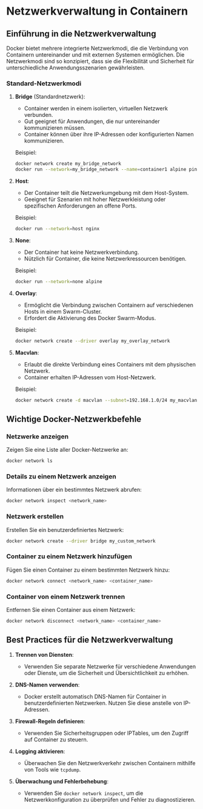
# Netzwerkverwaltung in Containern
## Einführung in die Netzwerkverwaltung

Docker bietet mehrere integrierte Netzwerkmodi, die die Verbindung von Containern untereinander und mit externen Systemen ermöglichen. Die Netzwerkmodi sind so konzipiert, dass sie die Flexibilität und Sicherheit für unterschiedliche Anwendungsszenarien gewährleisten.

### Standard-Netzwerkmodi
1. **Bridge** (Standardnetzwerk):
   - Container werden in einem isolierten, virtuellen Netzwerk verbunden.
   - Gut geeignet für Anwendungen, die nur untereinander kommunizieren müssen.
   - Container können über ihre IP-Adressen oder konfigurierten Namen kommunizieren.

   Beispiel:
   ```bash
   docker network create my_bridge_network
   docker run --network=my_bridge_network --name=container1 alpine ping container2
   ```

2. **Host**:
   - Der Container teilt die Netzwerkumgebung mit dem Host-System.
   - Geeignet für Szenarien mit hoher Netzwerkleistung oder spezifischen Anforderungen an offene Ports.

   Beispiel:
   ```bash
   docker run --network=host nginx
   ```

3. **None**:
   - Der Container hat keine Netzwerkverbindung.
   - Nützlich für Container, die keine Netzwerkressourcen benötigen.

   Beispiel:
   ```bash
   docker run --network=none alpine
   ```

4. **Overlay**:
   - Ermöglicht die Verbindung zwischen Containern auf verschiedenen Hosts in einem Swarm-Cluster.
   - Erfordert die Aktivierung des Docker Swarm-Modus.

   Beispiel:
   ```bash
   docker network create --driver overlay my_overlay_network
   ```

5. **Macvlan**:
   - Erlaubt die direkte Verbindung eines Containers mit dem physischen Netzwerk.
   - Container erhalten IP-Adressen vom Host-Netzwerk.

   Beispiel:
   ```bash
   docker network create -d macvlan --subnet=192.168.1.0/24 my_macvlan
   ```

## Wichtige Docker-Netzwerkbefehle

### Netzwerke anzeigen
Zeigen Sie eine Liste aller Docker-Netzwerke an:
```bash
docker network ls
```

### Details zu einem Netzwerk anzeigen
Informationen über ein bestimmtes Netzwerk abrufen:
```bash
docker network inspect <network_name>
```

### Netzwerk erstellen
Erstellen Sie ein benutzerdefiniertes Netzwerk:
```bash
docker network create --driver bridge my_custom_network
```

### Container zu einem Netzwerk hinzufügen
Fügen Sie einen Container zu einem bestimmten Netzwerk hinzu:
```bash
docker network connect <network_name> <container_name>
```

### Container von einem Netzwerk trennen
Entfernen Sie einen Container aus einem Netzwerk:
```bash
docker network disconnect <network_name> <container_name>
```

## Best Practices für die Netzwerkverwaltung

1. **Trennen von Diensten**:
   - Verwenden Sie separate Netzwerke für verschiedene Anwendungen oder Dienste, um die Sicherheit und Übersichtlichkeit zu erhöhen.

2. **DNS-Namen verwenden**:
   - Docker erstellt automatisch DNS-Namen für Container in benutzerdefinierten Netzwerken. Nutzen Sie diese anstelle von IP-Adressen.

3. **Firewall-Regeln definieren**:
   - Verwenden Sie Sicherheitsgruppen oder IPTables, um den Zugriff auf Container zu steuern.

4. **Logging aktivieren**:
   - Überwachen Sie den Netzwerkverkehr zwischen Containern mithilfe von Tools wie `tcpdump`.

5. **Überwachung und Fehlerbehebung**:
   - Verwenden Sie `docker network inspect`, um die Netzwerkkonfiguration zu überprüfen und Fehler zu diagnostizieren.
